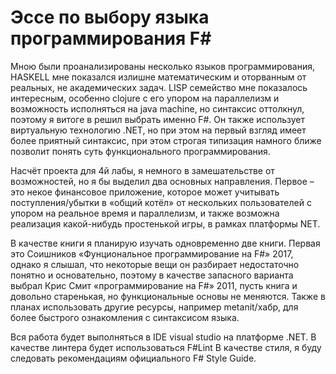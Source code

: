 # Эссе по выбору языка программирования F\#
Мною были проанализированы несколько языков программирования, HASKELL мне показался излишне математическим и оторванным от реальных, не академических задач. LISP семейство мне показалось интересным, особенно clojure с его упором на параллелизм и возможность исполняться на java machine, но синтаксис оттолкнул, поэтому я витоге в решил выбрать именно F#. Он также использует виртуальную технологию .NET, но при этом на первый взгляд имеет более приятный синтаксис, при этом строгая типизация намного ближе позволит понять суть функционального программирования.

Насчёт проекта для 4й лабы, я немного в замешательстве от возможностей, но я бы выделил два основных направления. Первое – это некое финансовое приложение, которое может учитывать поступления/убытки в «общий котёл» от нескольких пользователей с упором на реальное время и параллелизм, и также возможна реализация какой-нибудь простенькой игры, в рамках платформы NET.

В качестве книги я планирую изучать одновременно две книги. Первая это Соишников «Фунциональное программирование на F#» 2017, однако я слышал, что некоторые вещи он разбирает недостаточно понятно и основательно, поэтому в качестве запасного варианта выбрал Крис Смит «программирование на F#» 2011, пусть книга и довольно старенькая, но функциональные основы не меняются. Также в планах использовать другие ресурсы, например metanit/хабр, для более быстрого ознакомления с синтаксисом языка.

Вся работа будет выполняться в IDE visual studio на платформе .NET.
В качестве линтера будет использоваться F#Lint
В качестве стиля, я буду следовать рекомендациям официального F# Style Guide.